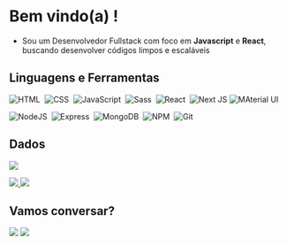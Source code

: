 # Bem vindo(a) !

- Sou um Desenvolvedor Fullstack com foco em **Javascript** e **React**, buscando desenvolver códigos limpos e escaláveis

## Linguagens e Ferramentas

![HTML](https://img.shields.io/badge/HTML-E34F26?style=for-the-badge&logo=html5&logoColor=white)&nbsp;
![CSS](https://img.shields.io/badge/CSS-1572B6?style=for-the-badge&logo=css3&logoColor=white)&nbsp;
![JavaScript](https://img.shields.io/badge/JavaScript-323330?style=for-the-badge&logo=javascript&logoColor=F7DF1E)&nbsp;
![Sass](https://img.shields.io/badge/Sass-CC6699?style=for-the-badge&logo=sass&logoColor=white)&nbsp;
![React](https://img.shields.io/badge/react-%2320232a.svg?style=for-the-badge&logo=react&logoColor=%2361DAFB)&nbsp;
![Next JS](https://img.shields.io/badge/Next-black?style=for-the-badge&logo=next.js&logoColor=white)
![MAterial UI](https://img.shields.io/badge/Material%20UI-007FFF?style=for-the-badge&logo=mui&logoColor=white)&nbsp;

![NodeJS](https://img.shields.io/badge/NodeJS-339933?style=for-the-badge&logo=nodedotjs&logoColor=white)&nbsp;
![Express](https://img.shields.io/badge/Express-000000?style=for-the-badge&logo=express&logoColor=white)&nbsp;
![MongoDB](https://img.shields.io/badge/MongoDB-%234ea94b.svg?style=for-the-badge&logo=mongodb&logoColor=white)&nbsp;
![NPM](https://img.shields.io/badge/npm-CB3837?style=for-the-badge&logo=npm&logoColor=white)&nbsp;
![Git](https://img.shields.io/badge/git-%23F05033.svg?style=for-the-badge&logo=git&logoColor=white)&nbsp;

## Dados

<p align="left">
  <a href="#!">
    <img  src="https://github-readme-streak-stats.herokuapp.com?user=idomelo&theme=chartreuse-dark&date_format=j%20M%5B%20Y%5D"/>
  </a>
</p>
<p align="left">
  <a href="#!">
    <img src="https://github-readme-stats.vercel.app/api/?username=idomelo&count_private=true&show_icons=true&theme=chartreuse-dark"/>
    <img src="https://github-readme-stats.vercel.app/api/top-langs/?username=idomelo&layout=compact&langs_count=8&theme=chartreuse-dark&hide=HCL"/>
  </a>
</p>

## Vamos conversar?
  
<div align="left">
  <a href = "mailto:idomelo123@gmail.com"><img src="https://img.shields.io/badge/idomelo123@gmail.com-D14836?style=for-the-badge&logo=gmail&logoColor=white"></a>
  <a href="https://www.linkedin.com/in/idomelo"><img src="https://img.shields.io/badge/idomelo-0077B5?style=for-the-badge&logo=linkedin&logoColor=white"></a><br>

<!--   ![Snake animation](https://github.com/idomelo/idomelo/blob/output/github-contribution-grid-snake.svg) -->
</div>
